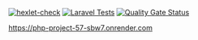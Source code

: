 [![hexlet-check](https://github.com/tsoyvit/php-project-57/actions/workflows/hexlet-check.yml/badge.svg)](https://github.com/tsoyvit/php-project-57/actions/workflows/hexlet-check.yml)
[![Laravel Tests](https://github.com/tsoyvit/php-project-57/actions/workflows/tests.yml/badge.svg)](https://github.com/tsoyvit/php-project-57/actions/workflows/tests.yml)
[![Quality Gate Status](https://sonarcloud.io/api/project_badges/measure?project=tsoyvit_php-project-57&metric=alert_status)](https://sonarcloud.io/summary/new_code?id=tsoyvit_php-project-57)

https://php-project-57-sbw7.onrender.com
